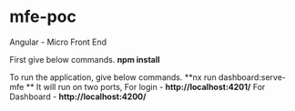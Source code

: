# mfe-poc
Angular - Micro Front End

First give below commands.
**npm install**

To run the application, give below commands.
**nx run dashboard:serve-mfe
**
It will run on two ports,
For login - **http://localhost:4201/**
For Dashboard - **http://localhost:4200/**
